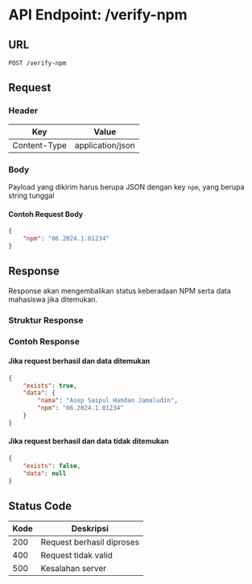 # API Endpoint: /verify-npm

## URL
```
POST /verify-npm
```

## Request
### Header
| Key           | Value           |
|--------------|----------------|
| Content-Type | application/json |

### Body
Payload yang dikirim harus berupa JSON dengan key `npm`, yang berupa string tunggal

#### Contoh Request Body
```json
{
    "npm": "06.2024.1.01234"
}

```

## Response
Response akan mengembalikan status keberadaan NPM serta data mahasiswa jika ditemukan.

### Struktur Response

### Contoh Response
#### Jika request berhasil dan data ditemukan
```json
{
    "exists": true,
    "data": {
        "nama": "Asep Saipul Hamdan Jamaludin",
        "npm": "06.2024.1.01234"
    }
}
```
#### Jika request berhasil dan data tidak ditemukan
```json
{
    "exists": false,
    "data": null
}
```
## Status Code
| Kode | Deskripsi |
|------|-----------|
| 200  | Request berhasil diproses |
| 400  | Request tidak valid |
| 500  | Kesalahan server |
